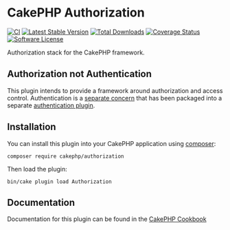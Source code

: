 # CakePHP Authorization

[![CI](https://github.com/cakephp/authorization/actions/workflows/ci.yml/badge.svg)](https://github.com/cakephp/authorization/actions/workflows/ci.yml)
[![Latest Stable Version](https://img.shields.io/github/v/release/cakephp/authorization?sort=semver&style=flat-square)](https://packagist.org/packages/cakephp/authorization)
[![Total Downloads](https://img.shields.io/packagist/dt/cakephp/authorization?style=flat-square)](https://packagist.org/packages/cakephp/authorization/stats)
[![Coverage Status](https://img.shields.io/codecov/c/github/cakephp/authorization.svg?style=flat-square)](https://codecov.io/github/cakephp/authorization)
[![Software License](https://img.shields.io/badge/license-MIT-brightgreen.svg?style=flat-square)](LICENSE)

Authorization stack for the CakePHP framework.

## Authorization not Authentication

This plugin intends to provide a framework around authorization and access
control. Authentication is a [separate
concern](https://en.wikipedia.org/wiki/Separation_of_concerns) that has been
packaged into a separate [authentication plugin](https://github.com/cakephp/authentication).

## Installation

You can install this plugin into your CakePHP application using
[composer](https://getcomposer.org):

```
composer require cakephp/authorization
```

Then load the plugin:
```
bin/cake plugin load Authorization
```

## Documentation

Documentation for this plugin can be found in the [CakePHP
Cookbook](https://book.cakephp.org/authorization/3/en/)
